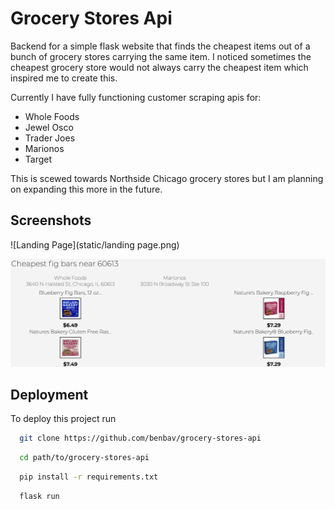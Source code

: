 # Grocery Stores Api

Backend for a simple flask website that finds the cheapest items out of a bunch of grocery stores carrying the same item. I noticed sometimes the cheapest grocery store would not always carry the cheapest item which inspired me to create this.

Currently I have fully functioning customer scraping apis for:

- Whole Foods
- Jewel Osco
- Trader Joes
- Marionos
- Target

This is scewed towards Northside Chicago grocery stores but I am planning on expanding this more in the future.

## Screenshots

![Landing Page](static/landing page.png)

![Results](static/results.png)

## Deployment

To deploy this project run

```bash
  git clone https://github.com/benbav/grocery-stores-api
```

```bash
  cd path/to/grocery-stores-api
```

```bash
  pip install -r requirements.txt
```

```bash
  flask run
```
